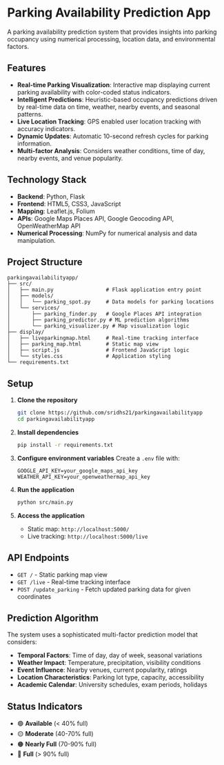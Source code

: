 # Parking Availability Prediction App

A parking availability prediction system that provides insights into parking occupancy using numerical processing, location data, and environmental factors.

## Features

- **Real-time Parking Visualization**: Interactive map displaying current parking availability with color-coded status indicators.
- **Intelligent Predictions**: Heuristic-based occupancy predictions driven by real-time data on time, weather, nearby events, and seasonal patterns.
- **Live Location Tracking**: GPS enabled user location tracking with accuracy indicators.
- **Dynamic Updates**: Automatic 10-second refresh cycles for parking information.
- **Multi-factor Analysis**: Considers weather conditions, time of day, nearby events, and venue popularity.

## Technology Stack

- **Backend**: Python, Flask
- **Frontend**: HTML5, CSS3, JavaScript
- **Mapping**: Leaflet.js, Folium
- **APIs**: Google Maps Places API, Google Geocoding API, OpenWeatherMap API
- **Numerical Processing**: NumPy for numerical analysis and data manipulation.

## Project Structure

```
parkingavailabilityapp/
├── src/
│   ├── main.py                 # Flask application entry point
│   ├── models/
│   │   └── parking_spot.py     # Data models for parking locations
│   └── services/
│       ├── parking_finder.py   # Google Places API integration
│       ├── parking_predictor.py # ML prediction algorithms
│       └── parking_visualizer.py # Map visualization logic
├── display/
│   ├── liveparkingmap.html     # Real-time tracking interface
│   ├── parking_map.html        # Static map view
│   ├── script.js               # Frontend JavaScript logic
│   └── styles.css              # Application styling
└── requirements.txt
```

## Setup

1. **Clone the repository**
   ```bash
   git clone https://github.com/sridhs21/parkingavailabilityapp
   cd parkingavailabilityapp
   ```

2. **Install dependencies**
   ```bash
   pip install -r requirements.txt
   ```

3. **Configure environment variables**
   Create a `.env` file with:
   ```
   GOOGLE_API_KEY=your_google_maps_api_key
   WEATHER_API_KEY=your_openweathermap_api_key
   ```

4. **Run the application**
   ```bash
   python src/main.py
   ```

5. **Access the application**
   - Static map: `http://localhost:5000/`
   - Live tracking: `http://localhost:5000/live`

## API Endpoints

- `GET /` - Static parking map view
- `GET /live` - Real-time tracking interface
- `POST /update_parking` - Fetch updated parking data for given coordinates

## Prediction Algorithm

The system uses a sophisticated multi-factor prediction model that considers:

- **Temporal Factors**: Time of day, day of week, seasonal variations
- **Weather Impact**: Temperature, precipitation, visibility conditions
- **Event Influence**: Nearby venues, current popularity, ratings
- **Location Characteristics**: Parking lot type, capacity, accessibility
- **Academic Calendar**: University schedules, exam periods, holidays

## Status Indicators

- 🟢 **Available** (< 40% full)
- 🟡 **Moderate** (40-70% full)
- 🟠 **Nearly Full** (70-90% full)
- 🔴 **Full** (> 90% full)

